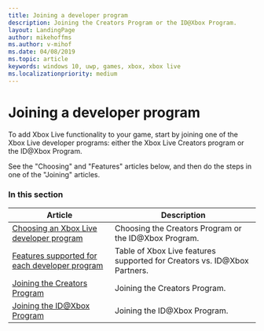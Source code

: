 ```yaml
---
title: Joining a developer program
description: Joining the Creators Program or the ID@Xbox Program.
layout: LandingPage
author: mikehoffms
ms.author: v-mihof
ms.date: 04/08/2019
ms.topic: article
keywords: windows 10, uwp, games, xbox, xbox live
ms.localizationpriority: medium
---
```


# Joining a developer program

To add Xbox Live functionality to your game, start by joining one of the Xbox Live developer programs: either the Xbox Live Creators program or the ID@Xbox Program.

See the "Choosing" and "Features" articles below, and then do the steps in one of the "Joining" articles.


### In this section

| Article | Description |
|---------|-------------|
| [Choosing an Xbox Live developer program](../../developer-program-overview.md) | Choosing the Creators Program or the ID@Xbox Program. |
| [Features supported for each developer program](../feature-comparison-table.md) | Table of Xbox Live features supported for Creators vs. ID@Xbox Partners. |
| [Joining the Creators Program](join-creators-program.md) | Joining the Creators Program. |
| [Joining the ID@Xbox Program](join-mp-program.md) | Joining the ID@Xbox Program. |
